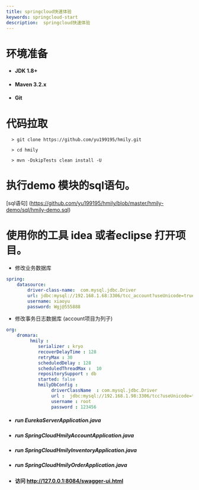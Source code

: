 ```yaml
---
title: springcloud快速体验
keywords: springcloud-start
description:  springcloud快速体验
---
```



# 环境准备

  *   #### JDK 1.8+

  *   #### Maven 3.2.x

  *   #### Git


# 代码拉取

 ```
   > git clone https://github.com/yu199195/hmily.git

   > cd hmily

   > mvn -DskipTests clean install -U
   ```

 # 执行demo 模块的sql语句。

   [sql语句] (https://github.com/yu199195/hmily/blob/master/hmily-demo/sql/hmily-demo.sql) 


# 使用你的工具 idea 或者eclipse 打开项目。

* 修改业务数据库
```yml
spring:
    datasource:
        driver-class-name:  com.mysql.jdbc.Driver
        url: jdbc:mysql://192.168.1.68:3306/tcc_account?useUnicode=true&characterEncoding=utf8
        username: xiaoyu
        password: Wgj@555888
```
* 修改事务日志数据库 (account项目为列子)
```yml
org:
    dromara:
         hmily :
            serializer : kryo
            recoverDelayTime : 128
            retryMax : 30
            scheduledDelay : 128
            scheduledThreadMax :  10
            repositorySupport : db
            started: false
            hmilyDbConfig :
                 driverClassName  : com.mysql.jdbc.Driver
                 url :  jdbc:mysql://192.168.1.98:3306/tcc?useUnicode=true&amp;characterEncoding=utf8
                 username : root
                 password : 123456

```

*  #####  run EurekaServerApplication.java

*  #####  run  SpringCloudHmilyAccountApplication.java

*  #####  run  SpringCloudHmilyInventoryApplication.java

*  #####  run  SpringCloudHmilyOrderApplication.java  

*  ####  访问 http://127.0.0.1:8084/swagger-ui.html
